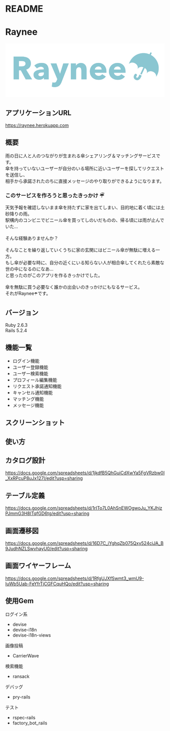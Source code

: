 # README

# Raynee
![README用のRayneeロゴ](app/assets/images/rayneelogo4github.jpg "logo")

## アプリケーションURL
https://raynee.herokuapp.com

## 概要
雨の日に人と人のつながりが生まれる傘シェアリング＆マッチングサービスです。<br>
傘を持っていないユーザーが自分のいる場所に近いユーザーを探してリクエストを送信し、<br>
相手から承諾されたのちに直接メッセージのやり取りができるようになります。<br>

### このサービスを作ろうと思ったきっかけ ☔︎
天気予報を確認しないまま傘を持たずに家を出てしまい、目的地に着く頃には土砂降りの雨。<br>
駅構内のコンビニでビニール傘を買ってしのいだものの、帰る頃には雨が止んでいた...<br>
<br>
そんな経験ありませんか？<br>
<br>
そんなことを繰り返していくうちに家の玄関にはビニール傘が無駄に増える一方。<br>
もし傘が必要な時に、自分の近くにいる知らない人が相合傘してくれたら素敵な世の中になるのになあ...<br>
と思ったのがこのアプリを作るきっかけでした。<br>
<br>
傘を無駄に買う必要なく誰かの出会いのきっかけにもなるサービス。<br>それがRaynee☂️です。<br>

## バージョン
Ruby 2.6.3  
Rails 5.2.4

## 機能一覧
- ログイン機能
- ユーザー登録機能
- ユーザー検索機能
- プロフィール編集機能
- リクエスト承諾通知機能
- キャンセル通知機能
- マッチング機能
- メッセージ機能

## スクリーンショット

## 使い方

## カタログ設計
https://docs.google.com/spreadsheets/d/1jkdfB5QhGuiCdXwYa5FgVRzbw0I_XxRPcuP8uJx127I/edit?usp=sharing

## テーブル定義
https://docs.google.com/spreadsheets/d/1rITo7L0AhSnEWOgwoJu_YKJhjzPJmmG3H8ITqfGD6tg/edit?usp=sharing

## 画面遷移図
https://docs.google.com/spreadsheets/d/16D7C_iYghqZb075Qxy524ciJA_B9JudhNZLSwvhayU0/edit?usp=sharing

## 画面ワイヤーフレーム
https://docs.google.com/spreadsheets/d/1RfgUJXfSwmt3_wmU9-IuWb5Uab-FeYfrTjCGFCquHQo/edit?usp=sharing

## 使用Gem
ログイン系
* devise
* devise-i18n
* devise-i18n-views

画像投稿
* CarrierWave

検索機能
* ransack

デバッグ
* pry-rails

テスト
* rspec-rails
* factory_bot_rails
